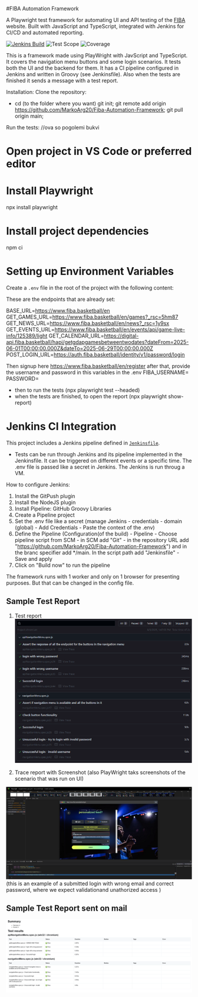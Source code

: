 #FIBA Automation Framework

A Playwright test framework for automating UI and API testing of the [FIBA](https://www.fiba.basketball) website. Built with JavaScript and TypeScript, integrated with Jenkins for CI/CD and automated reporting.



[![Jenkins Build](https://img.shields.io/badge/Jenkins-Build%20Configured-brightgreen?logo=jenkins)](https://github.com/MarkoArg20/Fiba-Automation-Framework/blob/main/Jenkinsfile)
![Test Scope](https://img.shields.io/badge/Scope-Navigation%20Menu%20%26%20Login-blue)
![Coverage](https://img.shields.io/badge/Coverage-UI%20%2B%20Backend-yellow)


This is a framework made using PlayWright with JavScript and TypeScript. It covers the navigation menu buttons and some login scenarios. It tests both the UI and the backend for them.
It has a CI pipeline configured in Jenkins and written in Groovy (see Jenkinsfile). Also when the tests are finished it sends a message with a test report.


Installation:
Clone the repository:
- cd (to the folder where you want) git init; git remote add origin https://github.com/MarkoArg20/Fiba-Automation-Framework; git pull origin main;

Run the tests: //ova so pogolemi bukvi
# Open project in VS Code or preferred editor

# Install Playwright
npx install playwright

# Install project dependencies
npm ci

# Setting up Environment Variables
Create a `.env` file in the root of the project with the following content:

These are the endpoints that are already set:

BASE_URL=https://www.fiba.basketball/en
GET_GAMES_URL=https://www.fiba.basketball/en/games?_rsc=5hm87
GET_NEWS_URL=https://www.fiba.basketball/en/news?_rsc=1y9sx
GET_EVENTS_URL=https://www.fiba.basketball/en/events/api/game-live-info/125389/light
GET_CALENDAR_URL=https://digital-api.fiba.basketball/hapi/getgdapgamesbetweentwodates?dateFrom=2025-06-01T00:00:00.000Z&dateTo=2025-06-29T00:00:00.000Z
POST_LOGIN_URL=https://auth.fiba.basketball/identity/v1/password/login

Then signup here https://www.fiba.basketball/en/register
after that, provide the username and password in this variables in the .env
FIBA_USERNAME=
PASSWORD=

- then to run the tests (npx playwright test --headed) 
- when the tests are finished, to open the report (npx playwright show-report)

# Jenkins CI Integration
This project includes a Jenkins pipeline defined in [`Jenkinsfile`](./Jenkinsfile).

- Tests can be run through Jenkins and its pipeline implemented in the Jenkinsfile. It can be triggered on different events or a specific time.
The .env file is passed like a secret in Jenkins. The Jenkins is run throug a VM.

How to configure Jenkins:
1. Install the GitPush plugin
2. Install the NodeJS plugin
3. Install Pipeline: GitHub Groovy Libraries
4. Create a Pipeline project
5. Set the .env file like a secret (manage Jenkins - credentials - domain (global) - Add Credentials - Paste the context of the .env)
6. Define the Pipeline (Configuration(of the build) - Pipeline - Choose pipeline script from SCM - in SCM add "Git" - in the repository URL add "https://github.com/MarkoArg20/Fiba-Automation-Framework") and in the branc specifier add */main. In the script path add "Jenkinsfile" - Save and apply
7. Click on "Build now" to run the pipeline


The framework runs with 1 worker and only on 1 browser for presenting purposes. But that can be changed in the config file.

## Sample Test Report
1. Test report
![alt text](sampleScreenshots\Report-detailed.png)

2. Trace report with Screenshot (also PlayWright taks screenshots of the scenario that was run on UI)

![alt text](sampleScreenshots\image-1.png)
(this is an example of a submitted login with wrong email and correct password, where we expect validationand unathorized access )

## Sample Test Report sent on mail
![Playwright Report](sampleScreenshots\image.png)


